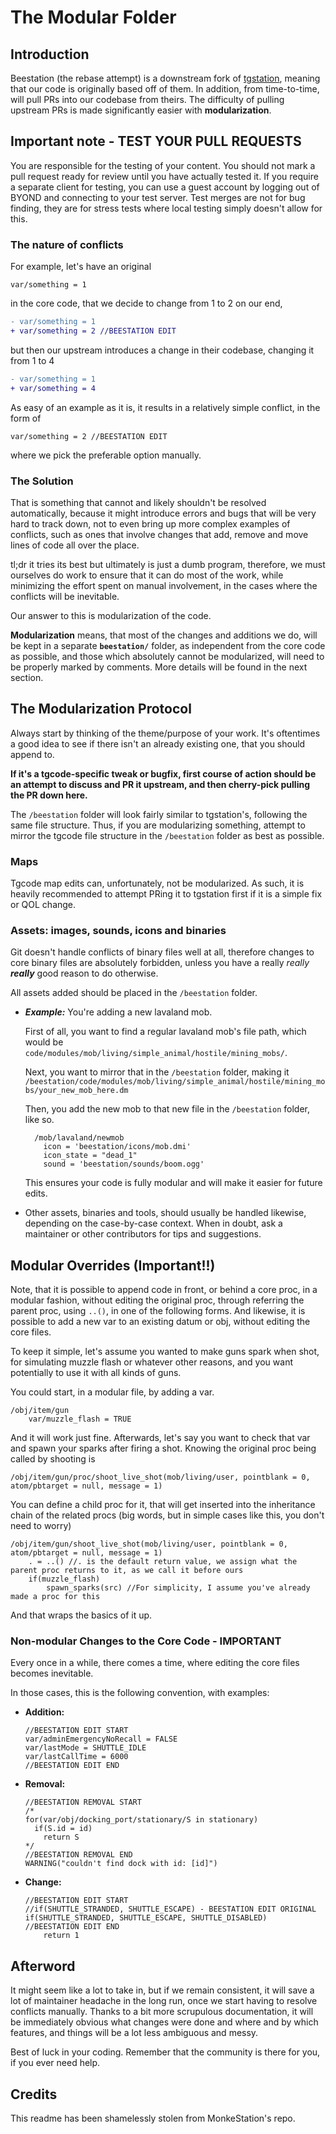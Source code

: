 # The Modular Folder

## Introduction

Beestation (the rebase attempt) is a downstream fork of [tgstation](https://github.com/tgstation/tgstation), meaning that our code is originally based off of them. In addition, from time-to-time, will pull PRs into our codebase from theirs. The difficulty of pulling upstream PRs is made significantly easier with **modularization**.

## Important note - TEST YOUR PULL REQUESTS

You are responsible for the testing of your content. You should not mark a pull request ready for review until you have actually tested it. If you require a separate client for testing, you can use a guest account by logging out of BYOND and connecting to your test server. Test merges are not for bug finding, they are for stress tests where local testing simply doesn't allow for this.

### The nature of conflicts

For example, let's have an original

```byond
var/something = 1
```

in the core code, that we decide to change from 1 to 2 on our end,

```diff
- var/something = 1
+ var/something = 2 //BEESTATION EDIT
```

but then our upstream introduces a change in their codebase, changing it from 1 to 4

```diff
- var/something = 1
+ var/something = 4
```

As easy of an example as it is, it results in a relatively simple conflict, in the form of

```byond
var/something = 2 //BEESTATION EDIT
```

where we pick the preferable option manually.

### The Solution

That is something that cannot and likely shouldn't be resolved automatically, because it might introduce errors and bugs that will be very hard to track down, not to even bring up more complex examples of conflicts, such as ones that involve changes that add, remove and move lines of code all over the place.

tl;dr it tries its best but ultimately is just a dumb program, therefore, we must ourselves do work to ensure that it can do most of the work, while minimizing the effort spent on manual involvement, in the cases where the conflicts will be inevitable.

Our answer to this is modularization of the code.

**Modularization** means, that most of the changes and additions we do, will be kept in a separate **`beestation/`** folder, as independent from the core code as possible, and those which absolutely cannot be modularized, will need to be properly marked by comments. More details will be found in the next section.

## The Modularization Protocol

Always start by thinking of the theme/purpose of your work. It's oftentimes a good idea to see if there isn't an already existing one, that you should append to.

**If it's a tgcode-specific tweak or bugfix, first course of action should be an attempt to discuss and PR it upstream, and then cherry-pick pulling the PR down here.**

The `/beestation` folder will look fairly similar to tgstation's, following the same file structure. Thus, if you are modularizing something, attempt to mirror the tgcode file structure in the `/beestation` folder as best as possible.

### Maps

Tgcode map edits can, unfortunately, not be modularized. As such, it is heavily recommended to attempt PRing it to tgstation first if it is a simple fix or QOL change.

### Assets: images, sounds, icons and binaries

Git doesn't handle conflicts of binary files well at all, therefore changes to core binary files are absolutely forbidden, unless you have a really *really* ***really*** good reason to do otherwise.

All assets added should be placed in the `/beestation` folder.

- ***Example:*** You're adding a new lavaland mob.

  First of all, you want to find a regular lavaland mob's file path, which would be `code/modules/mob/living/simple_animal/hostile/mining_mobs/`.
  
  Next, you want to mirror that in the `/beestation` folder, making it `/beestation/code/modules/mob/living/simple_animal/hostile/mining_mobs/your_new_mob_here.dm`

  Then, you add the new mob to that new file in the `/beestation` folder, like so.

  ```byond
    /mob/lavaland/newmob
      icon = 'beestation/icons/mob.dmi'
      icon_state = "dead_1"
      sound = 'beestation/sounds/boom.ogg'
  ```

  This ensures your code is fully modular and will make it easier for future edits.

- Other assets, binaries and tools, should usually be handled likewise, depending on the case-by-case context. When in doubt, ask a maintainer or other contributors for tips and suggestions.

## Modular Overrides (Important!!)

Note, that it is possible to append code in front, or behind a core proc, in a modular fashion, without editing the original proc, through referring the parent proc, using `..()`, in one of the following forms.  And likewise, it is possible to add a new var to an existing datum or obj, without editing the core files.


To keep it simple, let's assume you wanted to make guns spark when shot, for simulating muzzle flash or whatever other reasons, and you want potentially to use it with all kinds of guns.

You could start, in a modular file, by adding a var.

```byond
/obj/item/gun
    var/muzzle_flash = TRUE
```

And it will work just fine. Afterwards, let's say you want to check that var and spawn your sparks after firing a shot.
Knowing the original proc being called by shooting is

```byond
/obj/item/gun/proc/shoot_live_shot(mob/living/user, pointblank = 0, atom/pbtarget = null, message = 1)
```

You can define a child proc for it, that will get inserted into the inheritance chain of the related procs (big words, but in simple cases like this, you don't need to worry)

```byond
/obj/item/gun/shoot_live_shot(mob/living/user, pointblank = 0, atom/pbtarget = null, message = 1)
    . = ..() //. is the default return value, we assign what the parent proc returns to it, as we call it before ours
    if(muzzle_flash)
        spawn_sparks(src) //For simplicity, I assume you've already made a proc for this
```

And that wraps the basics of it up.

### Non-modular Changes to the Core Code - IMPORTANT

Every once in a while, there comes a time, where editing the core files becomes inevitable.

In those cases, this is the following convention, with examples:

- **Addition:**

  ```byond
  //BEESTATION EDIT START
  var/adminEmergencyNoRecall = FALSE
  var/lastMode = SHUTTLE_IDLE
  var/lastCallTime = 6000
  //BEESTATION EDIT END
  ```

- **Removal:**

  ```byond
  //BEESTATION REMOVAL START
  /*
  for(var/obj/docking_port/stationary/S in stationary)
    if(S.id = id)
      return S
  */
  //BEESTATION REMOVAL END
  WARNING("couldn't find dock with id: [id]")
  ```


- **Change:**

  ```byond
  //BEESTATION EDIT START
  //if(SHUTTLE_STRANDED, SHUTTLE_ESCAPE) - BEESTATION EDIT ORIGINAL
  if(SHUTTLE_STRANDED, SHUTTLE_ESCAPE, SHUTTLE_DISABLED)
  //BEESTATION EDIT END
      return 1
  ```

## Afterword

It might seem like a lot to take in, but if we remain consistent, it will save a lot of maintainer headache in the long run, once we start having to resolve conflicts manually.
Thanks to a bit more scrupulous documentation, it will be immediately obvious what changes were done and where and by which features, and things will be a lot less ambiguous and messy.

Best of luck in your coding. Remember that the community is there for you, if you ever need help.

## Credits

This readme has been shamelessly stolen from MonkeStation's repo.
